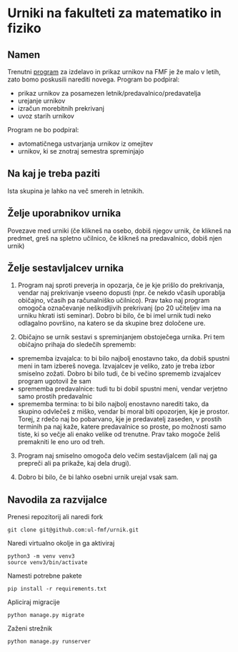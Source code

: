 Urniki na fakulteti za matematiko in fiziko
===========================================

Namen
-----

Trenutni [program](http://www-lp.fmf.uni-lj.si/urnik/urnik.htm) za izdelavo in
prikaz urnikov na FMF je že malo v letih, zato bomo poskusili narediti novega.
Program bo podpiral:

- prikaz urnikov za posamezen letnik/predavalnico/predavatelja
- urejanje urnikov
- izračun morebitnih prekrivanj
- uvoz starih urnikov

Program ne bo podpiral:

- avtomatičnega ustvarjanja urnikov iz omejitev
- urnikov, ki se znotraj semestra spreminjajo

Na kaj je treba paziti
----------------------

Ista skupina je lahko na več smereh in letnikih.

Želje uporabnikov urnika
------------------------

Povezave med urniki (če klikneš na osebo, dobiš njegov urnik, če klikneš na
predmet, greš na spletno učilnico, če klikneš na predavalnico, dobiš njen urnik)

Želje sestavljalcev urnika
--------------------------

1. Program naj sproti preverja in opozarja, če je kje prišlo do prekrivanja,
vendar naj prekrivanje vseeno dopusti (npr. če nekdo včasih uporablja običajno,
včasih pa računalniško učilnico). Prav tako naj program omogoča označevanje
neškodljivih prekrivanj (po 20 učiteljev ima na urniku hkrati isti seminar).
Dobro bi bilo, če bi imel urnik tudi neko odlagalno površino, na katero se
da skupine brez določene ure.

2. Običajno se urnik sestavi s spreminjanjem obstoječega urnika. Pri tem
običajno prihaja do sledečih sprememb:

- sprememba izvajalca:
  to bi bilo najbolj enostavno tako, da dobiš spustni meni in tam izbereš
  novega. Izvajalcev je veliko, zato je treba izbor smiselno zožati. Dobro bi
  bilo tudi, če bi večino sprememb izvajalcev program ugotovil že sam
- sprememba predavalnice:
  tudi tu bi dobil spustni meni, vendar verjetno samo prostih predavalnic
- sprememba termina:
  to bi bilo najbolj enostavno narediti tako, da skupino odvlečeš z miško,
  vendar bi moral biti opozorjen, kje je prostor. Torej, z rdečo naj bo
  pobarvano, kje je predavatelj zaseden, v prostih terminih pa naj kaže, katere
  predavalnice so proste, po možnosti samo tiste, ki so večje ali enako velike
  od trenutne. Prav tako mogoče želiš premakniti le eno uro od treh.

3. Program naj smiselno omogoča delo večim sestavljalcem (ali naj ga prepreči
ali pa prikaže, kaj dela drugi).

4. Dobro bi bilo, če bi lahko osebni urnik urejal vsak sam.

Navodila za razvijalce
----------------------
Prenesi repozitorij ali naredi fork
```
git clone git@github.com:ul-fmf/urnik.git
```
Naredi virtualno okolje in ga aktiviraj
```
python3 -m venv venv3
source venv3/bin/activate
```
Namesti potrebne pakete
```
pip install -r requirements.txt
```
Apliciraj migracije
```
python manage.py migrate
```
Zaženi strežnik
```
python manage.py runserver
```

